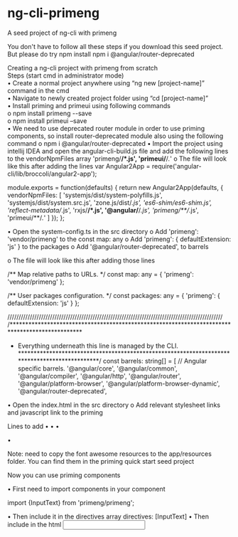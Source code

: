 # ng-cli-primeng
A seed project of ng-cli with primeng

You don't have to follow all these steps if you download this seed project. But please do try
npm install
npm i @angular/router-deprecated

Creating a ng-cli project with primeng from scratch <br>
Steps  (start cmd in administrator mode)<br>
•	Create a normal project anywhere using “ng new [project-name]” command in the cmd<br>
•	Navigate to newly created project folder using “cd [project-name]”<br>
•	Install priming and primeui using following commands<br>
      o	npm install primeng --save<br>
      o	npm install primeui –save<br>
•	We need to use deprecated router module in order to use priming components, so install router-deprecated module also using the following command
o	npm i @angular/router-deprecated
•	Import the project using intellij IDEA and open the angular-cli-build.js file and add the following lines to the vendorNpmFiles array
'primeng/**/*.js',
      'primeui/**/*.*'
o	The file will look like this after adding the lines
var Angular2App = require('angular-cli/lib/broccoli/angular2-app');

module.exports = function(defaults) {
  return new Angular2App(defaults, {
    vendorNpmFiles: [
      'systemjs/dist/system-polyfills.js',
      'systemjs/dist/system.src.js',
      'zone.js/dist/*.js',
      'es6-shim/es6-shim.js',
      'reflect-metadata/*.js',
      'rxjs/**/*.js',
      '@angular/**/*.js',
      'primeng/**/*.js',
      'primeui/**/*.*'
    ]
  });
};

•	Open the system-config.ts in the src directory
o	Add 'primeng': 'vendor/primeng' to the const map: any
o	Add 'primeng': { defaultExtension: 'js' } to the packages 
o	Add '@angular/router-deprecated', to barrels

o	The file will look like this after adding those lines

/** Map relative paths to URLs. */
const map: any = {
  'primeng': 'vendor/primeng'
};

/** User packages configuration. */
const packages: any = {
  'primeng': { defaultExtension: 'js' }
};

////////////////////////////////////////////////////////////////////////////////////////////////
/***********************************************************************************************
 * Everything underneath this line is managed by the CLI.
 **********************************************************************************************/
const barrels: string[] = [
  // Angular specific barrels.
  '@angular/core',
  '@angular/common',
  '@angular/compiler',
  '@angular/http',
  '@angular/router',
  '@angular/platform-browser',
  '@angular/platform-browser-dynamic',
  '@angular/router-deprecated',



•	Open the index.html in the src directory
o	Add relevant stylesheet links and javascript link to the priming
 
Lines to add
•	<link rel="stylesheet" type="text/css" href="vendor/primeui/themes/omega/theme.css" />
•	<link rel="stylesheet" type="text/css" href="app/resources/icons/css/font-awesome.min.css" />
•	<link rel="stylesheet" type="text/css" href="vendor/primeui/primeui-ng-all.min.css" />

•	<script src="vendor/primeui/primeui-ng-all.min.js"></script>


Note: need to copy the font awesome resources to the app/resources folder. You can find them in the priming quick start seed project


Now you can use priming components

•	First need to import components in your component

import {InputText} from 'primeng/primeng';

•	Then include it in the directives array
directives: [InputText]
•	Then include in the html
<input type="text" pInputText/>

